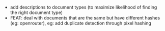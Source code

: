 - add descriptions to document types (to maximize likelihood of finding the right document type)
- FEAT: deal with documents that are the same but have different hashes (eg: openrouter), eg: add duplicate detection through pixel hashing